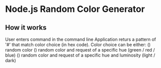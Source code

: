 # Node.js Random Color Generator

## How it works

User enters command in the command line
Application returs a pattern of '#' that match color choice (in hex code).
Color choice can be either:
() random color
() random color and request of a specific hue (green / red / blue)
() random color and request of a specific hue and luminosity (light / dark)
